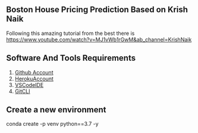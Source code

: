 ## Boston House Pricing Prediction Based on Krish Naik
Following this amazing tutorial from the best there is 
https://www.youtube.com/watch?v=MJ1vWb1rGwM&ab_channel=KrishNaik

## Software And Tools Requirements
1. [Github Account](https://github.com/)
2. [HerokuAccount](https://www.heroku.com/)
3. [VSCodeIDE](https://code.visualstudio.com/)
4. [GitCLI](https://git-scm.com/book/en/v2/Getting-Started-The-Command-Line)
## Create a new environment

conda create -p venv python==3.7 -y

